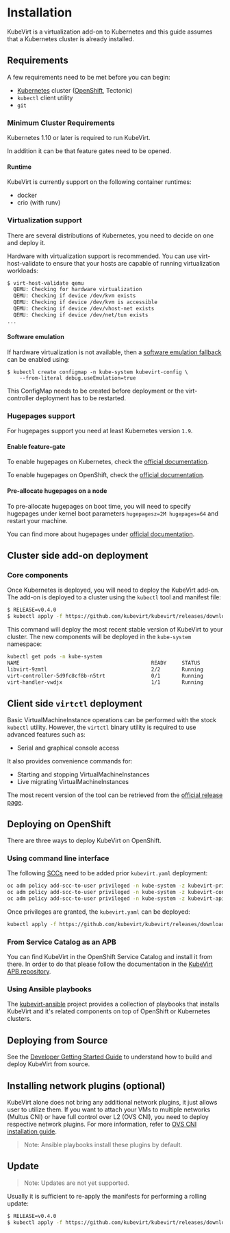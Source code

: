 # Installation

KubeVirt is a virtualization add-on to Kubernetes and this guide assumes that a Kubernetes cluster is already installed.

## Requirements

A few requirements need to be met before you can begin:

* [Kubernetes](https://kubernetes.io) cluster \([OpenShift](https://github.com/openshift/origin), Tectonic\)
* `kubectl` client utility
* `git`

### Minimum Cluster Requirements

Kubernetes 1.10 or later is required to run KubeVirt.

In addition it can be that feature gates need to be opened.

#### Runtime

KubeVirt is currently support on the following container runtimes:

- docker
- crio (with runv)

### Virtualization support

There are several distributions of Kubernetes, you need to decide on one and deploy it.

Hardware with virtualization support is recommended. You can use virt-host-validate to ensure that your hosts are capable of running virtualization workloads:

```bash
$ virt-host-validate qemu
  QEMU: Checking for hardware virtualization                                 : PASS
  QEMU: Checking if device /dev/kvm exists                                   : PASS
  QEMU: Checking if device /dev/kvm is accessible                            : PASS
  QEMU: Checking if device /dev/vhost-net exists                             : PASS
  QEMU: Checking if device /dev/net/tun exists                               : PASS
...
```

#### Software emulation

If hardware virtualization is not available, then a [software emulation fallback](https://github.com/kubevirt/kubevirt/blob/master/docs/software-emulation.md) can be enabled using:

```
$ kubectl create configmap -n kube-system kubevirt-config \
    --from-literal debug.useEmulation=true
```

This ConfigMap needs to be created before deployment or the virt-controller deployment has to be restarted.

### Hugepages support

For hugepages support you need at least Kubernetes version `1.9`.

#### Enable feature-gate

To enable hugepages on Kubernetes, check the [official documentation](https://v1-9.docs.kubernetes.io/docs/tasks/manage-hugepages/scheduling-hugepages/#before-you-begin).

To enable hugepages on OpenShift, check the [official documentation](https://docs.openshift.org/3.9/scaling_performance/managing_hugepages.html#huge-pages-prerequisites).

#### Pre-allocate hugepages on a node

To pre-allocate hugepages on boot time, you will need to specify hugepages under kernel boot parameters `hugepagesz=2M hugepages=64` and restart your machine.

You can find more about hugepages under [official documentation](https://www.kernel.org/doc/Documentation/vm/hugetlbpage.txt).

## Cluster side add-on deployment

### Core components

Once Kubernetes is deployed, you will need to deploy the KubeVirt add-on. The add-on is deployed to a cluster using the `kubectl` tool and manifest file:

```bash
$ RELEASE=v0.4.0
$ kubectl apply -f https://github.com/kubevirt/kubevirt/releases/download/${RELEASE}/kubevirt.yaml
```

This command will deploy the most recent stable version of KubeVirt to your cluster. The new components will be deployed in the `kube-system` namespace:

```bash
kubectl get pods -n kube-system
NAME                                           READY     STATUS        RESTARTS   AGE
libvirt-9zmtl                                  2/2       Running       0          28m
virt-controller-5d9fc8cf8b-n5trt               0/1       Running       0          27m
virt-handler-vwdjx                             1/1       Running       0          28m
```

## Client side `virtctl` deployment

Basic VirtualMachineInstance operations can be performed with the stock `kubectl` utility. However, the `virtctl` binary utility is required to use advanced features such as:

* Serial and graphical console access

It also provides convenience commands for:

* Starting and stopping VirtualMachineInstances
* Live migrating VirtualMachineInstances

The most recent version of the tool can be retrieved from the [official release page](https://github.com/kubevirt/kubevirt/releases).

## Deploying on OpenShift

There are three ways to deploy KubeVirt on OpenShift.

### Using command line interface

The following [SCCs](https://docs.openshift.com/container-platform/3.7/admin_guide/manage_scc.html) need to be added prior `kubevirt.yaml` deployment:

```bash
oc adm policy add-scc-to-user privileged -n kube-system -z kubevirt-privileged
oc adm policy add-scc-to-user privileged -n kube-system -z kubevirt-controller
oc adm policy add-scc-to-user privileged -n kube-system -z kubevirt-apiserver
```

Once privileges are granted, the `kubevirt.yaml` can be deployed:

```bash
kubectl apply -f https://github.com/kubevirt/kubevirt/releases/download/${RELEASE}/kubevirt.yaml
```

### From Service Catalog as an APB

You can find KubeVirt in the OpenShift Service Catalog and install it from there. In order to do that please follow the documentation in the [KubeVirt APB repository](https://github.com/ansibleplaybookbundle/kubevirt-apb).

### Using Ansible playbooks

The [kubevirt-ansible](https://github.com/kubevirt/kubevirt-ansible) project provides a collection of playbooks that installs KubeVirt and it's related components on top of OpenShift or Kubernetes clusters.

## Deploying from Source

See the [Developer Getting Started Guide](https://github.com/kubevirt/kubevirt/blob/master/docs/getting-started.md) to understand how to build and deploy KubeVirt from source.

## Installing network plugins (optional)

KubeVirt alone does not bring any additional network plugins, it just allows
user to utilize them. If you want to attach your VMs to multiple networks
(Multus CNI) or have full control over L2 (OVS CNI), you need to deploy
respective network plugins. For more information, refer to [OVS CNI installation
guide](https://github.com/kubevirt/ovs-cni/blob/master/docs/deployment-on-arbitrary-cluster.md).

> Note: Ansible playbooks install these plugins by default.

## Update

> Note: Updates are not yet supported.

Usually it is sufficient to re-apply the manifests for performing a rolling update:

```bash
$ RELEASE=v0.4.0
$ kubectl apply -f https://github.com/kubevirt/kubevirt/releases/download/${RELEASE}/kubevirt.yaml
```

